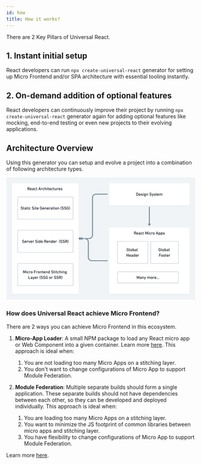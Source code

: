 ```yaml
---
id: how
title: How it works? 
---
```


There are 2 Key Pillars of Universal React.

## 1. Instant initial setup

React developers can run `npx create-universal-react` generator for setting up Micro Frontend and/or SPA architecture with essential tooling instantly. 
## 2. On-demand addition of optional features 

React developers can continuously improve their project by running `npx create-universal-react` generator again for adding optional features like mocking, end-to-end testing or even new projects to their evolving applications. 

## Architecture Overview

Using this generator you can setup and evolve a project into a combination of following architecture types. 

![Architecture Types with Universal React generator](/img/universal-react-arch-types-2x.png)

### How does Universal React achieve Micro Frontend? 




There are 2 ways you can achieve Micro Frontend in this ecosystem. 

1. **Micro-App Loader**: A small NPM package to load any React micro app or Web Component into a given container. Learn more [here](/universal-react-docs/docs/loader/).
This approach is ideal when:
    1. You are not loading too many Micro Apps on a stitching layer. 
    2. You don't want to change configurations of Micro App to support Module Federation. 

2. **Module Federation**: Multiple separate builds should form a single application. These separate builds should not have dependencies between each other, so they can be developed and deployed individually. 
This approach is ideal when:
    1. You are loading too many Micro Apps on a stitching layer. 
    2. You want to minimize the JS footprint of common libraries between micro apps and stitching layer. 
    2. You have flexibility to change configurations of Micro App to support Module Federation.

Learn more [here](/universal-react-docs/docs/module-federation/).